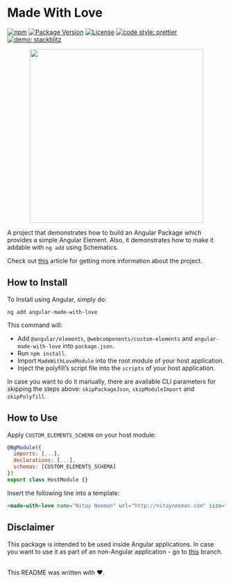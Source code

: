 # Made With Love

[![npm](https://img.shields.io/npm/v/angular-made-with-love.svg?colorB=brightgreen)](https://www.npmjs.com/package/angular-made-with-love)
[![Package Version](https://img.shields.io/github/package-json/v/nitayneeman/made-with-love.svg)](https://github.com/nitayneeman/made-with-love)
[![License](https://img.shields.io/badge/license-MIT-blue.svg)](https://github.com/nitayneeman/made-with-love/blob/master/LICENSE)
[![code style: prettier](https://img.shields.io/badge/code_style-prettier-ff69b4.svg)](https://github.com/prettier/prettier)
[![demo: stackblitz](https://img.shields.io/badge/demo-stackblitz-purple.svg)](https://stackblitz.com/edit/made-with-love)

<p align="center">
  <img src="https://raw.githubusercontent.com/nitayneeman/made-with-love/master/preview.png" width="400" style="text-align: center" />
</p>

A project that demonstrates how to build an Angular Package which provides a simple Angular Element. Also, it demonstrates how to make it addable with `ng add` using Schematics.

Check out [this](http://nitayneeman.com/posts/making-an-addable-angular-package-using-schematics) article for getting more information about the project.

## How to Install

To Install using Angular, simply do:

```
ng add angular-made-with-love
```

This command will:

- Add `@angular/elements`, `@webcomponents/custom-elements` and `angular-made-with-love` into `package.json`.
- Run `npm install`.
- Import `MadeWithLoveModule` into the root module of your host application.
- Inject the polyfill’s script file into the `scripts` of your host application.

In case you want to do it manually, there are available CLI parameters for skipping the steps above: `skipPackageJson`, `skipModuleImport` and `skipPolyfill`.

## How to Use

Apply `CUSTOM_ELEMENTS_SCHEMA` on your host module:

```javascript
@NgModule({
  imports: [...],
  declarations: [...],
  schemas: [CUSTOM_ELEMENTS_SCHEMA]
})
export class HostModule {}
```

Insert the following line into a template:

```html
<made-with-love name="Nitay Neeman" url="http://nitayneeman.com" size="1.5" color="red"></made-with-love>
```

## Disclaimer

This package is intended to be used inside Angular applications. In case you want to use it as part of an non-Angular application - go to [this](https://github.com/nitayneeman/made-with-love/tree/release/v1.1.0) branch.

<br>
This README was written with ❤️.
